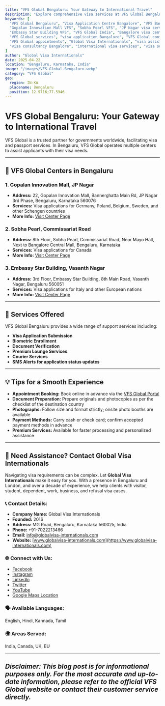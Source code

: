 ```yaml
---
title: "VFS Global Bengaluru: Your Gateway to International Travel"
description: "Explore comprehensive visa services at VFS Global Bengaluru. Learn about locations, services, and expert tips for a smooth and stress-free visa application process."
keywords: [
  "VFS Global Bengaluru", "Visa Application Centre Bangalore", "VFS Bangalore",
  "Gopalan Innovation Mall VFS", "Sobha Pearl VFS", "JP Nagar visa services",
  "Embassy Star Building VFS", "VFS Global India", "Bangalore visa center",
  "VFS Global services", "visa application Bangalore", "VFS Global contact",
  "VFS Global appointments", "Global Visa Internationals", "visa assistance Bengaluru",
  "visa consultancy Bangalore", "international visa services", "visa support India"
]
author: "Global Visa Internationals"
date: 2025-04-22
location: "Bengaluru, Karnataka, India"
image: "/images/VFS-Global-Bengaluru.webp"
category: "VFS Global"
geo:
  region: IN-KA
  placename: Bengaluru
  position: 12.9716;77.5946
---
```


<!-- Organization Schema -->
<script type="application/ld+json">
{
  "@context": "https://schema.org",
  "@type": "Organization",
  "name": "Global Visa Internationals",
  "url": "https://www.globalvisainternationals.com",
  "logo": "https://www.globalvisainternationals.com/gvilogo.png",
  "description": "Global Visa Internationals is a leading immigration consultancy offering expert support for visa and travel documentation through VFS Global centers in Bengaluru and beyond.",
  "founder": {
    "@type": "Person",
    "name": "Naveen Kumar J"
  },
  "foundingDate": "2016",
  "address": {
    "@type": "PostalAddress",
    "streetAddress": "MG Road",
    "addressLocality": "Bengaluru",
    "addressRegion": "Karnataka",
    "postalCode": "560025",
    "addressCountry": "IN"
  },
  "contactPoint": {
    "@type": "ContactPoint",
    "telephone": "+91-7022213466",
    "contactType": "Customer Support",
    "areaServed": "IN",
    "availableLanguage": ["English", "Hindi", "Kannada", "Tamil"]
  },
  "areaServed": ["IN", "CA", "UK", "EU", "NZ", "AU"],
  "sameAs": [
    "https://www.facebook.com/globalvisainternationals/",
    "https://www.instagram.com/globalvisa_internationals/",
    "https://www.linkedin.com/company/global-visa-internationals/",
    "https://twitter.com/GlobalVisaIntern",
    "https://www.youtube.com/@globalVisaInternationals",
    "https://www.google.com/maps/place/Global+Visa+Internationals/@12.967478,77.6035421,17z"
  ]
}
</script>

# VFS Global Bengaluru: Your Gateway to International Travel

VFS Global is a trusted partner for governments worldwide, facilitating visa and passport services. In Bengaluru, VFS Global operates multiple centers to assist applicants with their visa needs.

---

## 📍 VFS Global Centers in Bengaluru

### 1. **Gopalan Innovation Mall, JP Nagar**

- **Address:** 22, Gopalan Innovation Mall, Bannerghatta Main Rd, JP Nagar 3rd Phase, Bengaluru, Karnataka 560076
- **Services:** Visa applications for Germany, Poland, Belgium, Sweden, and other Schengen countries
- **More Info:** [Visit Center Page](https://visa.vfsglobal.com/ind/en/deu/attend-centre/Bengaluru)

### 2. **Sobha Pearl, Commissariat Road**

- **Address:** 8th Floor, Sobha Pearl, Commissariat Road, Near Mayo Hall, Next to Bangalore Central Mall, Bengaluru, Karnataka
- **Services:** Visa applications for Canada
- **More Info:** [Visit Center Page](https://visa.vfsglobal.com/ind/en/can/attend-centre/bengaluru)

### 3. **Embassy Star Building, Vasanth Nagar**

- **Address:** 3rd Floor, Embassy Star Building, 8th Main Road, Vasanth Nagar, Bengaluru 560051
- **Services:** Visa applications for Italy and other European nations
- **More Info:** [Visit Center Page](https://visa.vfsglobal.com/ind/en/ita/attend-centre/Bengaluru)

---

## 🛂 Services Offered

VFS Global Bengaluru provides a wide range of support services including:

- **Visa Application Submission**  
- **Biometric Enrollment**  
- **Document Verification**  
- **Premium Lounge Services**  
- **Courier Services**  
- **SMS Alerts for application status updates**

---

## 💡 Tips for a Smooth Experience

- **Appointment Booking:** Book online in advance via the [VFS Global Portal](https://www.vfsglobal.com)
- **Document Preparation:** Prepare originals and photocopies as per the checklist of the destination country
- **Photographs:** Follow size and format strictly; onsite photo booths are available
- **Payment Methods:** Carry cash or check card; confirm accepted payment methods in advance
- **Premium Services:** Available for faster processing and personalized assistance

---

## 🤝 Need Assistance? Contact Global Visa Internationals

Navigating visa requirements can be complex. Let **Global Visa Internationals** make it easy for you. With a presence in Bengaluru and London, and over a decade of experience, we help clients with visitor, student, dependent, work, business, and refusal visa cases.

### 📞 Contact Details:

- **Company Name:** Global Visa Internationals  
- **Founded:** 2016  
- **Address:** MG Road, Bengaluru, Karnataka 560025, India  
- **Phone:** +91-7022213466  
- **Email:** [info@globalvisa-internationals.com](mailto:info@globalvisa-internationals.com)  
- **Website:** [www.globalvisa-internationals.com](https://www.globalvisa-internationals.com)

### 🌐 Connect with Us:

- [Facebook](https://www.facebook.com/globalvisainternationals/)  
- [Instagram](https://www.instagram.com/globalvisa_internationals/)  
- [LinkedIn](https://www.linkedin.com/company/global-visa-internationals/)  
- [Twitter](https://twitter.com/GlobalVisaIntern)  
- [YouTube](https://www.youtube.com/@globalVisaInternationals)  
- [Google Maps Location](https://www.google.com/maps/place/Global+Visa+Internationals/@12.967478,77.6035421,17z)

### 🗣️ Available Languages:
English, Hindi, Kannada, Tamil

### 🌍 Areas Served:
India, Canada, UK, EU

---

*Disclaimer: This blog post is for informational purposes only. For the most accurate and up-to-date information, please refer to the official VFS Global website or contact their customer service directly.*
---

